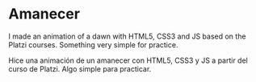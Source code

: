 # Amanecer
I made an animation of a dawn with HTML5, CSS3 and JS based on the Platzi courses. Something very simple for practice.

Hice una animación de un amanecer con HTML5, CSS3 y JS a partir del curso de Platzi. Algo simple para practicar.

